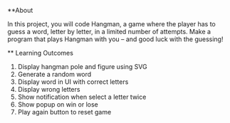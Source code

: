 **About

In this project, you will code Hangman, a game where the player has to guess a word, letter by letter, in a limited number of attempts. Make a program that plays Hangman with you – and good luck with the guessing!

** Learning Outcomes

1) Display hangman pole and figure using SVG
2) Generate a random word
3) Display word in UI with correct letters
4) Display wrong letters
5) Show notification when select a letter twice
6) Show popup on win or lose
7) Play again button to reset game
